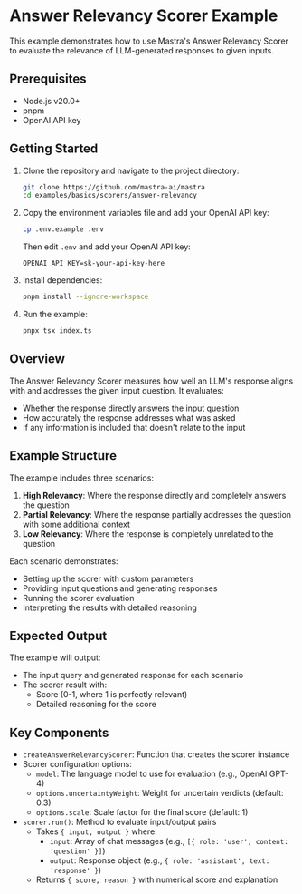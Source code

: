# Answer Relevancy Scorer Example

This example demonstrates how to use Mastra's Answer Relevancy Scorer to evaluate the relevance of LLM-generated responses to given inputs.

## Prerequisites

- Node.js v20.0+
- pnpm
- OpenAI API key

## Getting Started

1. Clone the repository and navigate to the project directory:

   ```bash
   git clone https://github.com/mastra-ai/mastra
   cd examples/basics/scorers/answer-relevancy
   ```

2. Copy the environment variables file and add your OpenAI API key:

   ```bash
   cp .env.example .env
   ```

   Then edit `.env` and add your OpenAI API key:

   ```env
   OPENAI_API_KEY=sk-your-api-key-here
   ```

3. Install dependencies:

   ```bash
   pnpm install --ignore-workspace
   ```

4. Run the example:

   ```bash
   pnpx tsx index.ts
   ```

## Overview

The Answer Relevancy Scorer measures how well an LLM's response aligns with and addresses the given input question. It evaluates:

- Whether the response directly answers the input question
- How accurately the response addresses what was asked
- If any information is included that doesn't relate to the input

## Example Structure

The example includes three scenarios:

1. **High Relevancy**: Where the response directly and completely answers the question
2. **Partial Relevancy**: Where the response partially addresses the question with some additional context
3. **Low Relevancy**: Where the response is completely unrelated to the question

Each scenario demonstrates:

- Setting up the scorer with custom parameters
- Providing input questions and generating responses
- Running the scorer evaluation
- Interpreting the results with detailed reasoning

## Expected Output

The example will output:

- The input query and generated response for each scenario
- The scorer result with:
  - Score (0-1, where 1 is perfectly relevant)
  - Detailed reasoning for the score

## Key Components

- `createAnswerRelevancyScorer`: Function that creates the scorer instance
- Scorer configuration options:
  - `model`: The language model to use for evaluation (e.g., OpenAI GPT-4)
  - `options.uncertaintyWeight`: Weight for uncertain verdicts (default: 0.3)
  - `options.scale`: Scale factor for the final score (default: 1)
- `scorer.run()`: Method to evaluate input/output pairs
  - Takes `{ input, output }` where:
    - `input`: Array of chat messages (e.g., `[{ role: 'user', content: 'question' }]`)
    - `output`: Response object (e.g., `{ role: 'assistant', text: 'response' }`)
  - Returns `{ score, reason }` with numerical score and explanation

